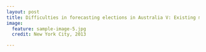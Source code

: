 ```yaml
---
layout: post
title: Difficulties in forecasting elections in Australia V: Existing models
image:
  feature: sample-image-5.jpg
  credit: New York City, 2013

---
```

